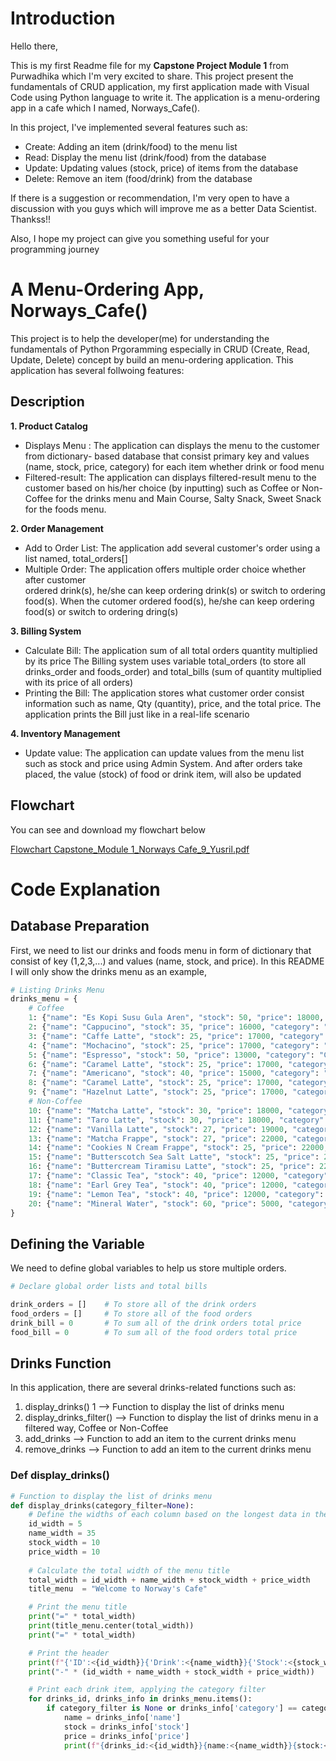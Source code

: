 # Introduction

Hello there,

This is my first Readme file for my **Capstone Project Module 1** from Purwadhika which I'm very excited to share. This project present the fundamentals of CRUD application, my first application made with Visual Code using Python language to write it. The application is a menu-ordering app in a cafe which I named, Norways_Cafe().

In this project, I've implemented several features such as:
 - Create: Adding an item (drink/food) to the menu list
 - Read: Display the menu list (drink/food) from the database
 - Update: Updating values (stock, price) of items from the database
 - Delete: Remove an item (food/drink) from the database

If there is a suggestion or recommendation, I'm very open to have a discussion with you guys which will improve me as a better Data Scientist. Thankss!!

Also, I hope my project can give you something useful for your programming journey

# A Menu-Ordering App, Norways_Cafe()
This project is to help the developer(me) for understanding the fundamentals of Python Prgoramming especially in CRUD (Create, Read, Update, Delete) concept by build an menu-ordering application. This application has several follwoing features:

## Description
**1. Product Catalog**
   - Displays Menu  : The application can displays the menu to the customer from dictionary-                        based database that consist primary key and values (name, stock, price, 
                      category) for each item whether drink or food menu
   - Filtered-result: The application can displays filtered-result menu to the customer based 
                      on his/her choice (by inputting) such as Coffee or Non-Coffee for the 
                      drinks menu and Main Course, Salty Snack, Sweet Snack for the foods menu.
     
**2. Order Management**
  - Add to Order List: The application add several customer's order using a list named,                                total_orders[]
  - Multiple Order: The application offers multiple order choice whether after customer     
                       ordered drink(s), he/she can keep ordering drink(s) or switch to     ordering food(s). When the cutomer ordered food(s), he/she can keep 
                       ordering food(s) or switch to ordering dring(s)

  **3. Billing System**
   - Calculate Bill: The application sum of all total orders quantity multiplied by its price The Billing system uses variable total_orders (to store all drinks_order and foods_order) and total_bills (sum of quantity multiplied with its price of all orders)
   - Printing the Bill: The application stores what customer order consist information such as name, Qty (quantity), price, and the total price. The application prints the Bill just like in a real-life scenario

  **4. Inventory Management**
  - Update value: The application can update values from the menu list such as stock and price using Admin System. And after orders take placed, the value (stock) of food or drink item, will also be updated
  
      

## Flowchart
You can see and download my flowchart below

[Flowchart Capstone_Module 1_Norways Cafe_9_Yusril.pdf](https://github.com/user-attachments/files/17107394/Flowchart.Capstone_Module.1_Norways.Cafe_9_Yusril.pdf)

# Code Explanation

## Database Preparation

First, we need to list our drinks and foods menu in form of dictionary that consist of key (1,2,3,...) and values (name, stock, and price). In this README I will only show  the drinks menu as an example,

```python
# Listing Drinks Menu
drinks_menu = {
    # Coffee
    1: {"name": "Es Kopi Susu Gula Aren", "stock": 50, "price": 18000, "category": "Coffee"},
    2: {"name": "Cappucino", "stock": 35, "price": 16000, "category": "Coffee"},
    3: {"name": "Caffe Latte", "stock": 25, "price": 17000, "category": "Coffee"},
    4: {"name": "Mochacino", "stock": 25, "price": 17000, "category": "Coffee"},
    5: {"name": "Espresso", "stock": 50, "price": 13000, "category": "Coffee"},
    6: {"name": "Caramel Latte", "stock": 25, "price": 17000, "category": "Coffee"},
    7: {"name": "Americano", "stock": 40, "price": 15000, "category": "Coffee"},
    8: {"name": "Caramel Latte", "stock": 25, "price": 17000, "category": "Coffee"},
    9: {"name": "Hazelnut Latte", "stock": 25, "price": 17000, "category": "Coffee"},
    # Non-Coffee
    10: {"name": "Matcha Latte", "stock": 30, "price": 18000, "category": "Non-Coffee"},
    11: {"name": "Taro Latte", "stock": 30, "price": 18000, "category": "Non-Coffee"},
    12: {"name": "Vanilla Latte", "stock": 27, "price": 19000, "category": "Non-Coffee"},
    13: {"name": "Matcha Frappe", "stock": 27, "price": 22000, "category": "Non-Coffee"},
    14: {"name": "Cookies N Cream Frappe", "stock": 25, "price": 22000, "category": "Non-Coffee"},
    15: {"name": "Butterscotch Sea Salt Latte", "stock": 25, "price": 22000, "category": "Non-Coffee"},
    16: {"name": "Buttercream Tiramisu Latte", "stock": 25, "price": 22000, "category": "Non-Coffee"},
    17: {"name": "Classic Tea", "stock": 40, "price": 12000, "category": "Non-Coffee"},
    18: {"name": "Earl Grey Tea", "stock": 40, "price": 12000, "category": "Non-Coffee"},
    19: {"name": "Lemon Tea", "stock": 40, "price": 12000, "category": "Non-Coffee"},
    20: {"name": "Mineral Water", "stock": 60, "price": 5000, "category": "Non-Coffee"}
}
```

## Defining the Variable
We need to define global variables to help us store multiple orders.
```python
# Declare global order lists and total bills

drink_orders = []    # To store all of the drink orders
food_orders = []     # To store all of the food orders
drink_bill = 0       # To sum all of the drink orders total price
food_bill = 0        # To sum all of the food orders total price
```
## Drinks Function
In this application, there are several drinks-related functions such as:
 1. display_drinks()  1     --> Function to display the list of drinks menu
 2. display_drinks_filter() -->  Function to display the list of drinks menu in a filtered way, Coffee or Non-Coffee
 3. add_drinks              --> Function to add an item to the current drinks menu
 4. remove_drinks           --> Function to add an item to the current drinks menu

### Def display_drinks()
```python
# Function to display the list of drinks menu
def display_drinks(category_filter=None):
    # Define the widths of each column based on the longest data in the list
    id_width = 5
    name_width = 35
    stock_width = 10
    price_width = 10
    
    # Calculate the total width of the menu title
    total_width = id_width + name_width + stock_width + price_width
    title_menu  = "Welcome to Norway's Cafe"

    # Print the menu title
    print("=" * total_width)
    print(title_menu.center(total_width))
    print("=" * total_width)

    # Print the header
    print(f"{'ID':<{id_width}}{'Drink':<{name_width}}{'Stock':<{stock_width}}{'Price':<{price_width}}")
    print("-" * (id_width + name_width + stock_width + price_width))

    # Print each drink item, applying the category filter 
    for drinks_id, drinks_info in drinks_menu.items():
        if category_filter is None or drinks_info['category'] == category_filter:
            name = drinks_info['name']
            stock = drinks_info['stock']
            price = drinks_info['price']
            print(f"{drinks_id:<{id_width}}{name:<{name_width}}{stock:<{stock_width}}{price:>{price_width},.2f}")














